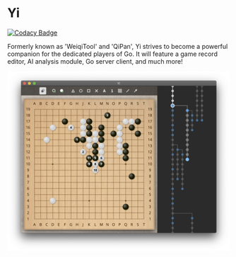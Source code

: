 # Yi

[![Codacy Badge](https://api.codacy.com/project/badge/Grade/cb8c5dc859944ef2a4d1a2e3cbf428c4)](https://app.codacy.com/gh/Nibby/Yi?utm_source=github.com&utm_medium=referral&utm_content=Nibby/Yi&utm_campaign=Badge_Grade)

Formerly known as 'WeiqiTool' and 'QiPan', Yi strives to become a powerful companion for the dedicated players of Go. It will feature a game record editor, AI analysis module, Go server client, and much more!

![screenshot](screenshots/review.png)